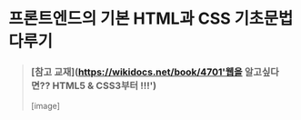  프론트엔드의 기본 HTML과 CSS 기초문법 다루기
 =============
> ### [참고 교재](https://wikidocs.net/book/4701'웹을 알고싶다면?? HTML5 & CSS3부터 !!!')
>  [image]
> 

